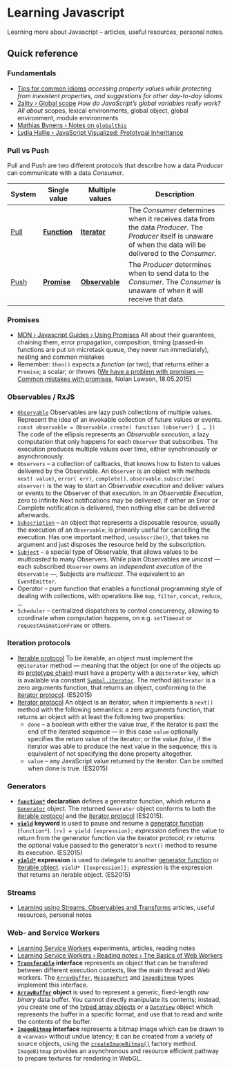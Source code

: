 # Learning Javascript

Learning more about Javascript – articles, useful resources, personal notes.

## Quick reference

### Fundamentals

* [Tips for common idioms](TIPS.md) _accessing property values while protecting from inexistent properties, and suggestions for other day-to-day idioms_
* [2ality › Global scope](https://2ality.com/2019/07/global-scope.html) _How do JavaScript’s global variables really work? All about_ scopes, lexical environments, global object, global environment, module environments
* [Mathias Bynens › Notes on `globalthis`](https://mathiasbynens.be/notes/globalthis)
* [Lydia Hallie › JavaScript Visualized: Prototypal Inheritance](https://dev.to/lydiahallie/javascript-visualized-prototypal-inheritance-47co)

### Pull vs Push

Pull and Push are two different protocols that describe how a data _Producer_ can communicate with a data _Consumer_.

| System |	Single value	| Multiple values | Description |
|---|---|---|---|
| [Pull](https://rxjs-dev.firebaseapp.com/guide/observable#pull-versus-push) |	**[Function](https://developer.mozilla.org/en-US/docs/Glossary/Function)** |	**[Iterator](https://developer.mozilla.org/en-US/docs/Web/JavaScript/Reference/Iteration_protocols#The_iterator_protocol)** | The _Consumer_ determines when it receives data from the data _Producer_. The _Producer_ itself is unaware of when the data will be delivered to the _Consumer_. |
| [Push](https://rxjs-dev.firebaseapp.com/guide/observable#pull-versus-push) |	**[Promise](https://developer.mozilla.org/en-US/docs/Mozilla/JavaScript_code_modules/Promise.jsm/Promise)** | **[Observable](https://rxjs-dev.firebaseapp.com/guide/observable)** | The _Producer_ determines when to send data to the _Consumer_. The _Consumer_ is unaware of when it will receive that data. |

### Promises

* [MDN › Javascript Guides › Using Promises](https://developer.mozilla.org/en-US/docs/Web/JavaScript/Guide/Using_promises) All about their guarantees, chaining them, error propagation, composition, timing (passed-in functions are put on microtask queue, they never run immediately), nesting and common mistakes
* Remember: `then()` expects a *function* (or two); that returns either a `Promise`; a scalar; or throws ([We have a problem with promises — Common mistakes with promises](https://t.co/rZyuKREaUW), Nolan Lawson, 18.05.2015)

### Observables / RxJS

* [`Observable`](https://rxjs-dev.firebaseapp.com/guide/observable) Observables are lazy push collections of multiple values. Represent the idea of an invokable collection of future values or events. `const observable = Observable.create( function (observer) { … })` The code of the ellipsis represents an _Observable execution_, a lazy computation that only happens for each `Observer` that subscribes. The execution produces multiple values over time, either synchronously or asynchronously.
* `Observers` – a collection of callbacks, that knows how to listen to values delivered by the Observable. An `Observer` is an object with methods `next( value)`, `error( err)`, `complete()`. `observable.subscribe( observer)` is the way to start an _Observable execution_ and deliver values or events to the Observer of that execution. In an _Observable Execution_, zero to infinite Next notifications may be delivered; if either an Error or Complete notification is delivered, then nothing else can be delivered afterwards.
* [`Subscription`](https://rxjs-dev.firebaseapp.com/guide/subscription) – an object that represents a disposable resource, usually the execution of an `Observable`; is primarily useful for cancelling the execution. Has one important method, `unsubscribe()`, that takes no argument and just disposes the resource held by the subscription.
* [`Subject`](https://rxjs-dev.firebaseapp.com/guide/subject) – a special type of Observable, that allows values to be _multicasted_ to many Observers. While plain Observables are _unicast_ — each subscribed `Observer` owns an _independent execution_ of the `Observable` —, Subjects are _multicast_. The equivalent to an `EventEmitter`.
* Operator – pure function that enables a functional programming style of dealing with collections, with operations like `map`, `filter`, `concat`, `reduce`, …
* `Scheduler` – centralized dispatchers to control concurrency, allowing to coordinate when computation happens, on e.g. `setTimeout` or `requestAnimationFrame` or others.

### Iteration protocols

* [Iterable protocol](https://developer.mozilla.org/en-US/docs/Web/JavaScript/Reference/Iteration_protocols#The_iterable_protocol) To be iterable, an object must implement the `@@iterator` method — meaning that the object (or one of the objects up its [prototype chain](https://developer.mozilla.org/en-US/docs/Web/JavaScript/Guide/Inheritance_and_the_prototype_chain)) must have a property with a `@@iterator` key, which is available via constant [`Symbol.iterator`](https://developer.mozilla.org/en-US/docs/Web/JavaScript/Reference/Global_Objects/Symbol/iterator). The method `@@iterator` is a zero arguments function, that returns an object, conforming to the [iterator protocol](https://developer.mozilla.org/en-US/docs/Web/JavaScript/Reference/Iteration_protocols#The_iterator_protocol). (ES2015)
* [Iterator protocol](https://developer.mozilla.org/en-US/docs/Web/JavaScript/Reference/Iteration_protocols#The_iterator_protocol) An object is an iterator, when it implements a `next()` method with the following semantics: a zero arguments function, that returns an object with at least the following two properties:
  * `done` – a boolean with either the value _true_, if the iterator is past the end of the iterated sequence — in this case `value` optionally specifies the return value of the iterator; or the value _false_, if the iterator was able to produce the next value in the sequence; this is equivalent of not specifying the done property altogether.
  * `value` – any JavaScript value returned by the iterator. Can be omitted when done is true. (ES2015)

### Generators

* **[`function*`](https://developer.mozilla.org/en-US/docs/Web/JavaScript/Reference/Statements/function*) declaration** defines a generator function, which returns a [`Generator`](https://developer.mozilla.org/en-US/docs/Web/JavaScript/Reference/Global_Objects/Generator) object. The returned `Generator` object conforms to both the [iterable protocol](https://developer.mozilla.org/en-US/docs/Web/JavaScript/Reference/Iteration_protocols#The_iterable_protocol) and the [iterator protocol](https://developer.mozilla.org/en-US/docs/Web/JavaScript/Reference/Iteration_protocols#The_iterator_protocol) (ES2015).
* **[`yield`](https://developer.mozilla.org/en-US/docs/Web/JavaScript/Reference/Operators/yield) keyword** is used to pause and resume a [generator function](https://developer.mozilla.org/en-US/docs/Web/JavaScript/Reference/Statements/function*) (`function*`). `[rv] = yield [expression];` _expression_ defines the value to return from the generator function via the iterator protocol; _rv_ returns the optional value passed to the generator's `next()` method to resume its execution. (ES2015)
* **[`yield*`](https://developer.mozilla.org/en-US/docs/Web/JavaScript/Reference/Operators/yield*) expression** is used to delegate to another [generator function](https://developer.mozilla.org/en-US/docs/Web/JavaScript/Reference/Statements/function*) or [iterable object](https://developer.mozilla.org/en-US/docs/Web/JavaScript/Reference/Iteration_protocols#The_iterable_protocol). `yield* [[expression]];` _expression_ is the expression that returns an iterable object. (ES2015)

### Streams

* [Learning using Streams, Observables and Transforms](https://github.com/olange/learning-streams/) articles, useful resources, personal notes

### Web- and Service Workers

* [Learning Service Workers](https://olange.github.io/learning-service-workers/) experiments, articles, reading notes
* [Learning Service Workers › Reading notes › The Basics of Web Workers ](https://github.com/olange/learning-service-workers/issues/2)
* **[`Transferable`]() interface** represents an object that can be transfered between different execution contexts, like the main thread and Web workers. The [`ArrayBuffer`](https://developer.mozilla.org/en-US/docs/Web/JavaScript/Reference/Global_Objects/ArrayBuffer), [`MessagePort`](https://developer.mozilla.org/en-US/docs/Web/API/MessagePort) and [`ImageBitmap`](https://developer.mozilla.org/en-US/docs/Web/API/ImageBitmap) types implement this interface.
* **[`ArrayBuffer`](https://developer.mozilla.org/en-US/docs/Web/JavaScript/Reference/Global_Objects/ArrayBuffer) object** is used to represent a generic, fixed-length _raw binary_ data buffer. You cannot directly manipulate its contents; instead, you create one of the [typed array objects](https://developer.mozilla.org/en-US/docs/Web/JavaScript/Reference/Global_Objects/TypedArray) or a [`DataView`](https://developer.mozilla.org/en-US/docs/Web/JavaScript/Reference/Global_Objects/DataView) object which represents the buffer in a specific format, and use that to read and write the contents of the buffer.
* **[`ImageBitmap`](https://developer.mozilla.org/en-US/docs/Web/API/ImageBitmap) interface** represents a bitmap image which can be drawn to a `<canvas>` without undue latency; it can be created from a variety of source objects, using the [`createImageBitmap()`](https://developer.mozilla.org/en-US/docs/Web/API/ImageBitmapFactories/createImageBitmap) factory method. `ImageBitmap` provides an asynchronous and resource efficient pathway to prepare textures for rendering in WebGL.
